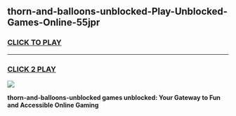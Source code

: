
## thorn-and-balloons-unblocked-Play-Unblocked-Games-Online-55jpr
<h3>
<a href="https://premium76.site?title=thorn-and-balloons-unblocked&ref=25A">CLICK TO PLAY</a></h3>
<hr>

<h3>
<a href="https://premium76.site?title=thorn-and-balloons-unblocked&ref=25A">CLICK 2 PLAY</a>
  
</h3>

<a href="https://premium76.site?title=thorn-and-balloons-unblocked&ref=25A"><img src="https://clearcache.store/games.png"></a>


**thorn-and-balloons-unblocked games unblocked: Your Gateway to Fun and Accessible Online Gaming**
